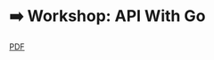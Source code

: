# :arrow_right: Workshop: API With Go

[PDF](https://github.com/anousoneFS/go-fiber-postgres-workshop/blob/basic-syntax/api%20with%20go.pdf)
